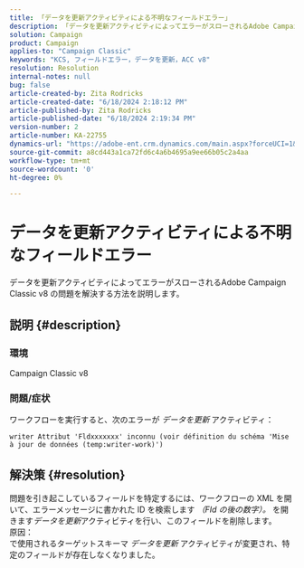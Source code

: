 ```yaml
---
title: 「データを更新アクティビティによる不明なフィールドエラー」
description: 「データを更新アクティビティによってエラーがスローされるAdobe Campaign Classic v8 の問題を解決する方法を説明します。」
solution: Campaign
product: Campaign
applies-to: "Campaign Classic"
keywords: "KCS, フィールドエラー，データを更新，ACC v8"
resolution: Resolution
internal-notes: null
bug: false
article-created-by: Zita Rodricks
article-created-date: "6/18/2024 2:18:12 PM"
article-published-by: Zita Rodricks
article-published-date: "6/18/2024 2:19:34 PM"
version-number: 2
article-number: KA-22755
dynamics-url: "https://adobe-ent.crm.dynamics.com/main.aspx?forceUCI=1&pagetype=entityrecord&etn=knowledgearticle&id=7bbb6397-7d2d-ef11-840a-002248084fbb"
source-git-commit: a8cd443a1ca72fd6c4a6b4695a9ee66b05c2a4aa
workflow-type: tm+mt
source-wordcount: '0'
ht-degree: 0%

---
```


# データを更新アクティビティによる不明なフィールドエラー


データを更新アクティビティによってエラーがスローされるAdobe Campaign Classic v8 の問題を解決する方法を説明します。

## 説明 {#description}


### 環境

Campaign Classic v8

### 問題/症状

ワークフローを実行すると、次のエラーが *データを更新* アクティビティ：

`writer Attribut 'Fldxxxxxxx' inconnu (voir définition du schéma 'Mise à jour de données (temp:writer-work)')`


## 解決策 {#resolution}


問題を引き起こしているフィールドを特定するには、ワークフローの XML を開いて、エラーメッセージに書かれた ID を検索します *（FId の後の数字）。* を開きます&#x200B;*データを更新*アクティビティを行い、このフィールドを削除します。
<br>原因：<br>
で使用されるターゲットスキーマ *データを更新* アクティビティが変更され、特定のフィールドが存在しなくなりました。
